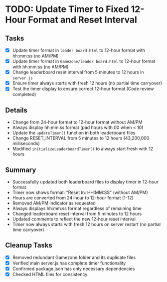 # TODO: Update Timer to Fixed 12-Hour Format and Reset Interval

## Tasks
- [x] Update timer format in `leader board.html` to 12-hour format with hh:mm:ss (no AM/PM)
- [x] Update timer format in `Gamezone/leader board.html` to 12-hour format with hh:mm:ss (no AM/PM)
- [x] Change leaderboard reset interval from 5 minutes to 12 hours in `server.js`
- [x] Ensure timer always starts with fresh 12 hours (no partial time carryover)
- [x] Test the timer display to ensure correct 12-hour format (Code review completed)

## Details
- Change from 24-hour format to 12-hour format without AM/PM
- Always display hh:mm:ss format (pad hours with 00 when < 10)
- Update the `updateTimer()` function in both leaderboard files
- Change RESET_INTERVAL from 5 minutes to 12 hours (43,200,000 milliseconds)
- Modified `initializeLeaderboardTimer()` to always start fresh with 12 hours

## Summary
- Successfully updated both leaderboard files to display timer in 12-hour format
- Timer now shows format: "Reset In: HH:MM:SS" (without AM/PM)
- Hours are converted from 24-hour to 12-hour format (1-12)
- Removed AM/PM indicator as requested
- Always displays hh:mm:ss format regardless of remaining time
- Changed leaderboard reset interval from 5 minutes to 12 hours
- Updated comments to reflect the new 12-hour reset interval
- Timer now always starts with fresh 12 hours on server restart (no partial time carryover)

## Cleanup Tasks
- [x] Removed redundant Gamezone folder and its duplicate files
- [x] Verified main server.js has complete timer functionality
- [x] Confirmed package.json has only necessary dependencies
- [x] Checked HTML files for consistency
